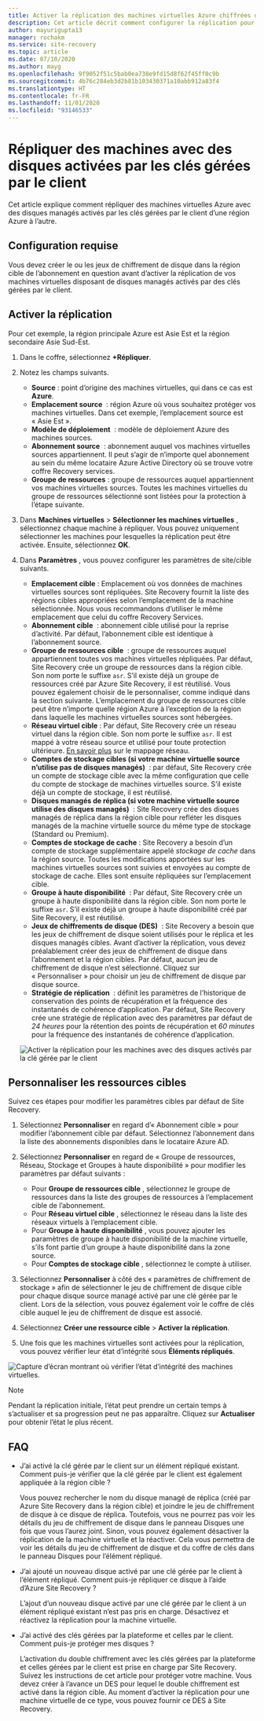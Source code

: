 ```yaml
---
title: Activer la réplication des machines virtuelles Azure chiffrées dans Azure Site Recovery
description: Cet article décrit comment configurer la réplication pour les machines virtuelles avec des disques activés par les clés gérées par le client d’une région Azure à l’autre à l’aide de Site Recovery.
author: mayurigupta13
manager: rochakm
ms.service: site-recovery
ms.topic: article
ms.date: 07/10/2020
ms.author: mayg
ms.openlocfilehash: 9f9052f51c5bab0ea738e9fd15d8f62f45ff0c9b
ms.sourcegitcommit: 4b76c284eb3d2b81b103430371a10abb912a83f4
ms.translationtype: HT
ms.contentlocale: fr-FR
ms.lasthandoff: 11/01/2020
ms.locfileid: "93146533"
---
```

# <a name="replicate-machines-with-customer-managed-keys-cmk-enabled-disks"></a>Répliquer des machines avec des disques activées par les clés gérées par le client

Cet article explique comment répliquer des machines virtuelles Azure avec des disques managés activés par les clés gérées par le client d’une région Azure à l’autre.

## <a name="prerequisite"></a>Configuration requise
Vous devez créer le ou les jeux de chiffrement de disque dans la région cible de l’abonnement en question avant d’activer la réplication de vos machines virtuelles disposant de disques managés activés par des clés gérées par le client.

## <a name="enable-replication"></a>Activer la réplication

Pour cet exemple, la région principale Azure est Asie Est et la région secondaire Asie Sud-Est.

1. Dans le coffre, sélectionnez **+Répliquer**.
2. Notez les champs suivants.
    - **Source** : point d’origine des machines virtuelles, qui dans ce cas est **Azure**.
    - **Emplacement source**  : région Azure où vous souhaitez protéger vos machines virtuelles. Dans cet exemple, l’emplacement source est « Asie Est ».
    - **Modèle de déploiement**  : modèle de déploiement Azure des machines sources.
    - **Abonnement source**  : abonnement auquel vos machines virtuelles sources appartiennent. Il peut s’agir de n’importe quel abonnement au sein du même locataire Azure Active Directory où se trouve votre coffre Recovery services.
    - **Groupe de ressources** : groupe de ressources auquel appartiennent vos machines virtuelles sources. Toutes les machines virtuelles du groupe de ressources sélectionné sont listées pour la protection à l’étape suivante.

3. Dans **Machines virtuelles** > **Sélectionner les machines virtuelles** , sélectionnez chaque machine à répliquer. Vous pouvez uniquement sélectionner les machines pour lesquelles la réplication peut être activée. Ensuite, sélectionnez **OK**.

4. Dans **Paramètres** , vous pouvez configurer les paramètres de site/cible suivants.

    - **Emplacement cible** : Emplacement où vos données de machines virtuelles sources sont répliquées. Site Recovery fournit la liste des régions cibles appropriées selon l’emplacement de la machine sélectionnée. Nous vous recommandons d’utiliser le même emplacement que celui du coffre Recovery Services.
    - **Abonnement cible**  : abonnement cible utilisé pour la reprise d’activité. Par défaut, l’abonnement cible est identique à l’abonnement source.
    - **Groupe de ressources cible**  : groupe de ressources auquel appartiennent toutes vos machines virtuelles répliquées. Par défaut, Site Recovery crée un groupe de ressources dans la région cible. Son nom porte le suffixe `asr`. S’il existe déjà un groupe de ressources créé par Azure Site Recovery, il est réutilisé. Vous pouvez également choisir de le personnaliser, comme indiqué dans la section suivante. L’emplacement du groupe de ressources cible peut être n’importe quelle région Azure à l’exception de la région dans laquelle les machines virtuelles sources sont hébergées.
    - **Réseau virtuel cible** : Par défaut, Site Recovery crée un réseau virtuel dans la région cible. Son nom porte le suffixe `asr`. Il est mappé à votre réseau source et utilisé pour toute protection ultérieure. [En savoir plus](./azure-to-azure-network-mapping.md) sur le mappage réseau.
    - **Comptes de stockage cibles (si votre machine virtuelle source n’utilise pas de disques managés)**  : par défaut, Site Recovery crée un compte de stockage cible avec la même configuration que celle du compte de stockage de machines virtuelles source. S’il existe déjà un compte de stockage, il est réutilisé.
    - **Disques managés de réplica (si votre machine virtuelle source utilise des disques managés)**  : Site Recovery crée des disques managés de réplica dans la région cible pour refléter les disques managés de la machine virtuelle source du même type de stockage (Standard ou Premium).
    - **Comptes de stockage de cache** : Site Recovery a besoin d’un compte de stockage supplémentaire appelé *stockage de cache* dans la région source. Toutes les modifications apportées sur les machines virtuelles sources sont suivies et envoyées au compte de stockage de cache. Elles sont ensuite répliquées sur l’emplacement cible.
    - **Groupe à haute disponibilité**  : Par défaut, Site Recovery crée un groupe à haute disponibilité dans la région cible. Son nom porte le suffixe `asr`. S’il existe déjà un groupe à haute disponibilité créé par Site Recovery, il est réutilisé.
    - **Jeux de chiffrements de disque (DES)**  : Site Recovery a besoin que les jeux de chiffrement de disque soient utilisés pour le réplica et les disques managés cibles. Avant d’activer la réplication, vous devez préalablement créer des jeux de chiffrement de disque dans l’abonnement et la région cibles. Par défaut, aucun jeu de chiffrement de disque n’est sélectionné. Cliquez sur « Personnaliser » pour choisir un jeu de chiffrement de disque par disque source.
    - **Stratégie de réplication**  : définit les paramètres de l’historique de conservation des points de récupération et la fréquence des instantanés de cohérence d’application. Par défaut, Site Recovery crée une stratégie de réplication avec des paramètres par défaut de *24 heures* pour la rétention des points de récupération et *60 minutes* pour la fréquence des instantanés de cohérence d’application.

    ![Activer la réplication pour les machines avec des disques activés par la clé gérée par le client](./media/azure-to-azure-how-to-enable-replication-cmk-disks/cmk-enable-dr.png)

## <a name="customize-target-resources"></a>Personnaliser les ressources cibles

Suivez ces étapes pour modifier les paramètres cibles par défaut de Site Recovery.

1. Sélectionnez **Personnaliser** en regard d’« Abonnement cible » pour modifier l’abonnement cible par défaut. Sélectionnez l’abonnement dans la liste des abonnements disponibles dans le locataire Azure AD.

2. Sélectionnez **Personnaliser** en regard de « Groupe de ressources, Réseau, Stockage et Groupes à haute disponibilité » pour modifier les paramètres par défaut suivants :
    - Pour **Groupe de ressources cible** , sélectionnez le groupe de ressources dans la liste des groupes de ressources à l’emplacement cible de l’abonnement.
    - Pour **Réseau virtuel cible** , sélectionnez le réseau dans la liste des réseaux virtuels à l’emplacement cible.
    - Pour **Groupe à haute disponibilité** , vous pouvez ajouter les paramètres de groupe à haute disponibilité de la machine virtuelle, s’ils font partie d’un groupe à haute disponibilité dans la zone source.
    - Pour **Comptes de stockage cible** , sélectionnez le compte à utiliser.

3. Sélectionnez **Personnaliser** à côté des « paramètres de chiffrement de stockage » afin de sélectionner le jeu de chiffrement de disque cible pour chaque disque source managé activé par une clé gérée par le client. Lors de la sélection, vous pouvez également voir le coffre de clés cible auquel le jeu de chiffrement de disque est associé.

4. Sélectionnez **Créer une ressource cible** > **Activer la réplication**.
5. Une fois que les machines virtuelles sont activées pour la réplication, vous pouvez vérifier leur état d’intégrité sous **Éléments répliqués**.

![Capture d’écran montrant où vérifier l’état d’intégrité des machines virtuelles.](./media/azure-to-azure-how-to-enable-replication-cmk-disks/cmk-customize-target-disk-properties.png)

>[!NOTE]
>Pendant la réplication initiale, l’état peut prendre un certain temps à s’actualiser et sa progression peut ne pas apparaître. Cliquez sur **Actualiser** pour obtenir l’état le plus récent.

## <a name="faqs"></a>FAQ

* J’ai activé la clé gérée par le client sur un élément répliqué existant. Comment puis-je vérifier que la clé gérée par le client est également appliquée à la région cible ?

    Vous pouvez rechercher le nom du disque managé de réplica (créé par Azure Site Recovery dans la région cible) et joindre le jeu de chiffrement de disque à ce disque de réplica. Toutefois, vous ne pourrez pas voir les détails du jeu de chiffrement de disque dans le panneau Disques une fois que vous l’aurez joint. Sinon, vous pouvez également désactiver la réplication de la machine virtuelle et la réactiver. Cela vous permettra de voir les détails du jeu de chiffrement de disque et du coffre de clés dans le panneau Disques pour l’élément répliqué.

* J’ai ajouté un nouveau disque activé par une clé gérée par le client à l’élément répliqué. Comment puis-je répliquer ce disque à l’aide d’Azure Site Recovery ?

    L’ajout d’un nouveau disque activé par une clé gérée par le client à un élément répliqué existant n’est pas pris en charge. Désactivez et réactivez la réplication pour la machine virtuelle.

* J’ai activé des clés gérées par la plateforme et celles par le client. Comment puis-je protéger mes disques ?

    L’activation du double chiffrement avec les clés gérées par la plateforme et celles gérées par le client est prise en charge par Site Recovery. Suivez les instructions de cet article pour protéger votre machine. Vous devez créer à l’avance un DES pour lequel le double chiffrement est activé dans la région cible. Au moment d’activer la réplication pour une machine virtuelle de ce type, vous pouvez fournir ce DES à Site Recovery.

